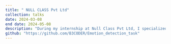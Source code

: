 ```yaml
---
title: " NULL CLASS Pvt Ltd"
collection: talks
date: 2024-03-08
end date: 2024-05-08
description: "During my internship at Null Class Pvt Ltd, I specialized in advancing emotion detection algorithms through a series of focused tasks. I compared time-series models with static image-based approaches, developed dynamic model adaptation for personalized predictions, and integrated cultural context to enhance cross-cultural recognition accuracy. Additionally, I created real-time emotion detection systems for streaming video data and trained multi-context models."
github: "https://github.com/B3CODER/Emotion_detection_task"
---
```

